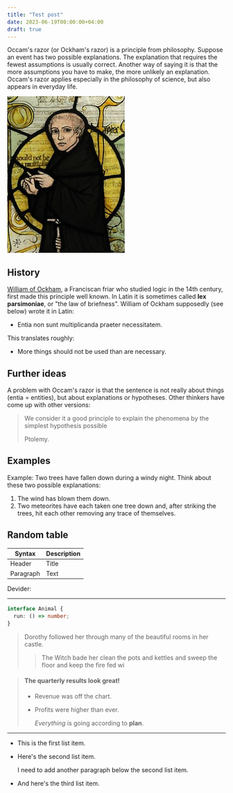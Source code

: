 ```yaml
---
title: "Test post"
date: 2023-06-19T00:00:00+04:00
draft: true
---
```


Occam's razor (or Ockham's razor) is a principle from philosophy. Suppose an event has two possible explanations. The explanation that requires the fewest assumptions is usually correct. Another way of saying it is that the more assumptions you have to make, the more unlikely an explanation. Occam's razor applies especially in the philosophy of science, but also appears in everyday life.

![William of Ockham](William_of_Ockham.png)

## History

[William of Ockham](https://simple.wikipedia.org/wiki/William_of_Ockham), a Franciscan friar who studied logic in the 14th century, first made this principle well known. In Latin it is sometimes called **lex parsimoniae**, or "the law of briefness". William of Ockham supposedly (see below) wrote it in Latin:

- Entia non sunt multiplicanda praeter necessitatem.

This translates roughly:

- More things should not be used than are necessary.

## Further ideas

A problem with Occam's razor is that the sentence is not really about things (entia = entities), but about explanations or hypotheses. Other thinkers have come up with other versions:

> We consider it a good principle to explain the phenomena by the simplest hypothesis possible
>
> Ptolemy.

## Examples

Example: Two trees have fallen down during a windy night. Think about these two possible explanations:

1. The wind has blown them down.
2. Two meteorites have each taken one tree down and, after striking the trees, hit each other removing any trace of themselves.

## Random table

| Syntax    | Description |
| --------- | ----------- |
| Header    | Title       |
| Paragraph | Text        |

Devider:

---

```typescript
interface Animal {
  run: () => number;
}
```

> Dorothy followed her through many of the beautiful rooms in her castle.
>
> > The Witch bade her clean the pots and kettles and sweep the floor and keep the fire fed wi

> #### The quarterly results look great!
>
> - Revenue was off the chart.
> - Profits were higher than ever.
>
>   _Everything_ is going according to **plan**.

---

- This is the first list item.
- Here's the second list item.

  I need to add another paragraph below the second list item.

* And here's the third list item.
